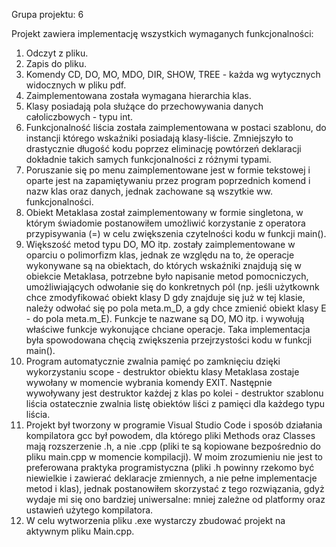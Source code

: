 Grupa projektu: 6

Projekt zawiera implementację wszystkich wymaganych funkcjonalności:
1. Odczyt z pliku.
2. Zapis do pliku.
3. Komendy CD, DO, MO, MDO, DIR, SHOW, TREE - każda wg wytycznych widocznych w pliku pdf.
4. Zaimplementowana została wymagana hierarchia klas.
5. Klasy posiadają pola służące do przechowywania danych całoliczbowych - typu int.
6. Funkcjonalność liścia została zaimplementowana w postaci szablonu, do instancji którego wskaźniki posiadają klasy-liście. Zmniejszyło to drastycznie długość kodu poprzez eliminację powtórzeń deklaracji dokładnie takich samych funkcjonalności z różnymi typami.
7. Poruszanie się po menu zaimplementowane jest w formie tekstowej i oparte jest na zapamiętywaniu przez program poprzednich komend i nazw klas oraz danych, jednak zachowane są wszytkie ww. funkcjonalności.
8. Obiekt Metaklasa został zaimplementowany w formie singletona, w którym świadomie postanowiłem umożliwić korzystanie z operatora przypisywania (=) w celu zwiększenia czytelności kodu w funkcji main().
9. Większość metod typu DO, MO itp. zostały zaimplementowane w oparciu o polimorfizm klas, jednak ze względu na to, że operacje wykonywane są na obiektach, do których wskaźniki znajdują się w obiekcie Metaklasa, potrzebne było napisanie metod pomocniczych, umożliwiających odwołanie się do konkretnych pól (np. jeśli użytkownk chce zmodyfikować obiekt klasy D gdy znajduje się już w tej klasie, należy odwołać się po pola meta.m_D, a gdy chce zmienić obiekt klasy E - do pola meta.m_E). Funkcje te nazwane są DO, MO itp. i wywołują właściwe funkcje wykonujące chciane operacje. Taka implementacja była spowodowana chęcią zwiększenia przejrzystości kodu w funkcji main(). 
10. Program automatycznie zwalnia pamięć po zamknięciu dzięki wykorzystaniu scope - destruktor obiektu klasy Metaklasa zostaje wywołany w momencie wybrania komendy EXIT. Następnie wywoływany jest destruktor każdej z klas po kolei - destruktor szablonu liścia ostatecznie zwalnia listę obiektów liści z pamięci dla każdego typu liścia.
11. Projekt był tworzony w programie Visual Studio Code i sposób działania kompilatora gcc był powodem, dla którego pliki Methods oraz Classes mają rozszerzenie .h, a nie .cpp (pliki te są kopiowane bezpośrednio do pliku main.cpp w momencie kompilacji). W moim zrozumieniu nie jest to preferowana praktyka programistyczna (pliki .h powinny rzekomo być niewielkie i zawierać deklaracje zmiennych, a nie pełne implementacje metod i klas), jednak postanowiłem skorzystać z tego rozwiązania, gdyż wydaje mi się ono bardziej uniwersalne: mniej zależne od platformy oraz ustawień użytego kompilatora.
12. W celu wytworzenia pliku .exe wystarczy zbudować projekt na aktywnym pliku Main.cpp.